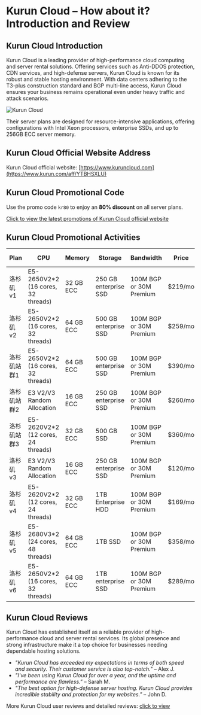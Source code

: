 # Kurun Cloud – How about it? Introduction and Review

## Kurun Cloud Introduction
Kurun Cloud is a leading provider of high-performance cloud computing and server rental solutions. Offering services such as Anti-DDOS protection, CDN services, and high-defense servers, Kurun Cloud is known for its robust and stable hosting environment. With data centers adhering to the T3-plus construction standard and BGP multi-line access, Kurun Cloud ensures your business remains operational even under heavy traffic and attack scenarios. 

![Kurun Cloud](https://github.com/user-attachments/assets/2686452f-c047-4c4e-b33a-256dabb8f482)

Their server plans are designed for resource-intensive applications, offering configurations with Intel Xeon processors, enterprise SSDs, and up to 256GB ECC server memory.

## Kurun Cloud Official Website Address
Kurun Cloud official website: [https://www.kuruncloud.com](https://www.kurun.com/aff/YTBHSXLU)

## Kurun Cloud Promotional Code
Use the promo code `kr80` to enjoy an **80% discount** on all server plans.

[Click to view the latest promotions of Kurun Cloud official website](https://www.kurun.com/aff/YTBHSXLU)

## Kurun Cloud Promotional Activities

| **Plan**       | **CPU**                            | **Memory**       | **Storage**               | **Bandwidth**           | **Price**   | **Purchase Link**                                        |
|----------------|------------------------------------|------------------|---------------------------|-------------------------|-------------|----------------------------------------------------------|
| 洛杉矶v1        | E5-2650V2*2 (16 cores, 32 threads) | 32 GB ECC        | 250 GB enterprise SSD      | 100M BGP or 30M Premium  | $219/mo     | [Buy Now](https://www.kurun.com/aff/YTBHSXLU)            |
| 洛杉矶v2        | E5-2650V2*2 (16 cores, 32 threads) | 64 GB ECC        | 500 GB enterprise SSD      | 100M BGP or 30M Premium  | $259/mo     | [Buy Now](https://www.kurun.com/aff/YTBHSXLU)            |
| 洛杉矶站群1    | E5-2650V2*2 (16 cores, 32 threads) | 64 GB ECC        | 500 GB enterprise SSD      | 100M BGP or 30M Premium  | $390/mo     | [Buy Now](https://www.kurun.com/aff/YTBHSXLU)   |
| 洛杉矶站群2    | E3 V2/V3 Random Allocation         | 16 GB ECC        | 250 GB enterprise SSD      | 100M BGP or 30M Premium  | $260/mo     | [Buy Now](https://www.kurun.com/aff/YTBHSXLU)   |
| 洛杉矶站群3    | E5-2620V2*2 (12 cores, 24 threads) | 32 GB ECC        | 500 GB SSD                 | 100M BGP or 30M Premium  | $360/mo     | [Buy Now](https://www.kurun.com/aff/YTBHSXLU)   |
| 洛杉矶v3        | E3 V2/V3 Random Allocation         | 16 GB ECC        | 250 GB enterprise SSD      | 100M BGP or 30M Premium  | $120/mo     | [Buy Now](https://www.kurun.com/aff/YTBHSXLU)            |
| 洛杉矶v4        | E5-2620V2*2 (12 cores, 24 threads) | 32 GB ECC        | 1TB Enterprise HDD         | 100M BGP or 30M Premium  | $169/mo     | [Buy Now](https://www.kurun.com/aff/YTBHSXLU)            |
| 洛杉矶v5        | E5-2680V3*2 (24 cores, 48 threads) | 64 GB ECC        | 1TB SSD                    | 100M BGP or 30M Premium  | $358/mo     | [Buy Now](https://www.kurun.com/aff/YTBHSXLU)            |
| 洛杉矶v6        | E5-2650V2*2 (16 cores, 32 threads) | 64 GB ECC        | 1TB enterprise SSD         | 100M BGP or 30M Premium  | $289/mo     | [Buy Now](https://www.kurun.com/aff/YTBHSXLU)            |

## Kurun Cloud Reviews
Kurun Cloud has established itself as a reliable provider of high-performance cloud and server rental services. Its global presence and strong infrastructure make it a top choice for businesses needing dependable hosting solutions.

- *"Kurun Cloud has exceeded my expectations in terms of both speed and security. Their customer service is also top-notch."* – Alex J.
- *"I've been using Kurun Cloud for over a year, and the uptime and performance are flawless."* – Sarah M.
- *"The best option for high-defense server hosting. Kurun Cloud provides incredible stability and protection for my websites."* – John D.

More Kurun Cloud user reviews and detailed reviews: [click to view](https://www.kurun.com/aff/YTBHSXLU)

